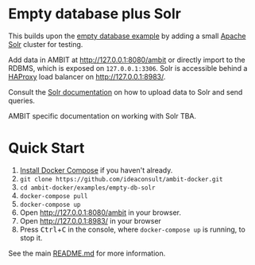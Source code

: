 # Empty database plus Solr
This builds upon the [empty database example](../empty-db/README.md) by adding a small [Apache Solr](https://solr.apache.org/) cluster for testing.

Add data in AMBIT at http://127.0.0.1:8080/ambit or directly import to the RDBMS, which is exposed on `127.0.0.1:3306`. Solr is accessible behind a [HAProxy](http://www.haproxy.org/) load balancer on http://127.0.0.1:8983/.

Consult the [Solr documentation](https://solr.apache.org/guide/about-this-guide.html) on how to upload data to Solr and send queries.

AMBIT specific documentation on working with Solr TBA.

# Quick Start
1. [Install Docker Compose](https://docs.docker.com/compose/install/) if you haven't already.
1. `git clone https://github.com/ideaconsult/ambit-docker.git`
1. `cd ambit-docker/examples/empty-db-solr`
1. `docker-compose pull`
1. `docker-compose up`
1. Open http://127.0.0.1:8080/ambit in your browser.
1. Open http://127.0.0.1:8983/ in your browser
1. Press <kbd>Ctrl</kbd>+<kbd>C</kbd> in the console, where `docker-compose up` is running, to stop it.

See the main [README.md](../../README.md) for more information.